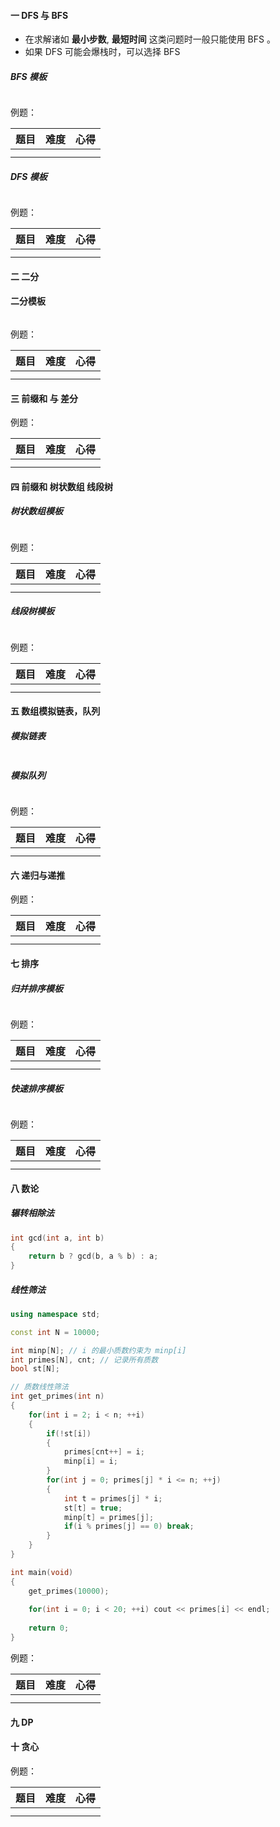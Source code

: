 

#### 一 DFS 与 BFS 

- 在求解诸如 **最小步数**, **最短时间** 这类问题时一般只能使用 BFS 。
- 如果 DFS 可能会爆栈时，可以选择 BFS

#####  BFS 模板

```cpp

```

例题：

| 题目 | 难度 | 心得 |
| ---- | ---- | ---- |
|      |      |      |
|      |      |      |



##### DFS 模板

```cpp

```

例题：

| 题目 | 难度 | 心得 |
| ---- | ---- | ---- |
|      |      |      |
|      |      |      |



#### 二 二分

#### 二分模板

```cpp

```

例题：

| 题目 | 难度 | 心得 |
| ---- | ---- | ---- |
|      |      |      |
|      |      |      |



#### 三 前缀和 与 差分



例题：

| 题目 | 难度 | 心得 |
| ---- | ---- | ---- |
|      |      |      |
|      |      |      |



#### 四 前缀和 树状数组 线段树

##### 树状数组模板

```cpp

```



例题：

| 题目 | 难度 | 心得 |
| ---- | ---- | ---- |
|      |      |      |
|      |      |      |



##### 线段树模板

```cpp

```



例题：

| 题目 | 难度 | 心得 |
| ---- | ---- | ---- |
|      |      |      |
|      |      |      |



#### 五 数组模拟链表，队列

##### 模拟链表

```cpp

```

##### 模拟队列

```cpp

```



例题：

| 题目 | 难度 | 心得 |
| ---- | ---- | ---- |
|      |      |      |
|      |      |      |



#### 六 递归与递推



例题：

| 题目 | 难度 | 心得 |
| ---- | ---- | ---- |
|      |      |      |
|      |      |      |



#### 七 排序

##### 归并排序模板

```cpp

```

例题：

| 题目 | 难度 | 心得 |
| ---- | ---- | ---- |
|      |      |      |
|      |      |      |



##### 快速排序模板

```cpp

```

例题：

| 题目 | 难度 | 心得 |
| ---- | ---- | ---- |
|      |      |      |
|      |      |      |



#### 八 数论

##### 辗转相除法

```cpp
int gcd(int a, int b)
{
    return b ? gcd(b, a % b) : a;
}
```

##### 线性筛法

```cpp
using namespace std;

const int N = 10000;

int minp[N]; // i 的最小质数约束为 minp[i]  
int primes[N], cnt; // 记录所有质数
bool st[N];

// 质数线性筛法
int get_primes(int n)
{
    for(int i = 2; i < n; ++i)
    {
        if(!st[i]) 
        {
            primes[cnt++] = i;
            minp[i] = i;
        }
        for(int j = 0; primes[j] * i <= n; ++j)
        {
            int t = primes[j] * i;
            st[t] = true;
            minp[t] = primes[j];
            if(i % primes[j] == 0) break; 
        }
    }
}

int main(void)
{
    get_primes(10000);
    
    for(int i = 0; i < 20; ++i) cout << primes[i] << endl;
    
    return 0;
}
```



例题：

| 题目 | 难度 | 心得 |
| ---- | ---- | ---- |
|      |      |      |
|      |      |      |



#### 九 DP 





#### 十 贪心



例题：

| 题目 | 难度 | 心得 |
| ---- | ---- | ---- |
|      |      |      |
|      |      |      |


